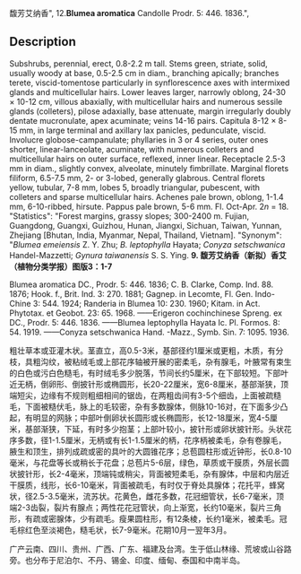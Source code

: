 馥芳艾纳香",
12.**Blumea aromatica** Candolle Prodr. 5: 446. 1836.",

## Description
Subshrubs, perennial, erect, 0.8-2.2 m tall. Stems green, striate, solid, usually woody at base, 0.5-2.5 cm in diam., branching apically; branches terete, viscid-tomentose particularly in synflorescence axes with intermixed glands and multicellular hairs. Lower leaves larger, narrowly oblong, 24-30 × 10-12 cm, villous abaxially, with multicellular hairs and numerous sessile glands (colleters), pilose adaxially, base attenuate, margin irregularly doubly dentate mucronulate, apex acuminate; veins 14-16 pairs. Capitula 8-12 × 8-15 mm, in large terminal and axillary lax panicles, pedunculate, viscid. Involucre globose-campanulate; phyllaries in 3 or 4 series, outer ones shorter, linear-lanceolate, acuminate, with numerous colleters and multicellular hairs on outer surface, reflexed, inner linear. Receptacle 2.5-3 mm in diam., slightly convex, alveolate, minutely fimbrillate. Marginal florets filiform, 6.5-7.5 mm, 2- or 3-lobed, generally glabrous. Central florets yellow, tubular, 7-8 mm, lobes 5, broadly triangular, pubescent, with colleters and sparse multicellular hairs. Achenes pale brown, oblong, 1-1.4 mm, 6-10-ribbed, hirsute. Pappus pale brown, 5-6 mm. Fl. Oct-Apr. 2*n* = 18.
  "Statistics": "Forest margins, grassy slopes; 300-2400 m. Fujian, Guangdong, Guangxi, Guizhou, Hunan, Jiangxi, Sichuan, Taiwan, Yunnan, Zhejiang [Bhutan, India, Myanmar, Nepal, Thailand, Vietnam].
  "Synonym": "*Blumea emeiensis* Z. Y. Zhu; *B. leptophylla* Hayata; *Conyza setschwanica* Handel-Mazzetti; *Gynura taiwanensis* S. S. Ying.
**9. 馥芳艾纳香（新拟）香艾（植物分类学报）图版3：1-7**

Blumea aromatica DC., Prodr. 5: 446. 1836; C. B. Clarke, Comp. Ind. 88. 1876; Hook. f., Brit. Ind. 3: 270. 1881; Gagnep. in Lecomte, Fl. Gen. Indo-Chine 3: 544. 1924; Randeria in Blumea 10: 230. 1960; Kitam. in Act. Phytotax. et Geobot. 23: 65. 1968. ——Erigeron cochinchinese Spreng. ex DC., Prodr. 5: 446. 1836. ——Blumea leptophylla Hayata Ic. Pl. Formos. 8: 54. 1919. ——Conyza setschwanica Hand. -Mazz., Symb. Sin. 7: 1095. 1936.

粗壮草本或亚灌木状。茎直立，高0.5-3米，基部径约1厘米或更粗，木质，有分枝，具粗沟纹，被粘绒毛或上部花序轴被开展的密柔毛，杂有腺毛，叶腋常有束生的白色或污白色糙毛，有时绒毛多少脱落，节间长约5厘米，在下部较短。下部叶近无柄，倒卵形、倒披针形或椭圆形，长20-22厘米，宽6-8厘米，基部渐狭，顶端短尖，边缘有不规则粗细相间的锯齿，在两粗齿间有3-5个细齿，上面被疏糙毛，下面被糙伏毛，脉上的毛较密，杂有多数腺体，侧脉10-16对，在下面多少凸起，有明显的网脉；中部叶倒卵状长圆形或长椭圆形，长12-18厘米，宽4-5厘米，基部渐狭，下延，有时多少抱茎；上部叶较小，披针形或卵状披针形。头状花序多数，径1-1.5厘米，无柄或有长1-1.5厘米的柄，花序柄被柔毛，杂有卷腺毛，腋生和顶生，排列成疏或密的具叶的大圆锥花序；总苞圆柱形或近钟形，长0.8-10毫米，与花盘等长或稍长于花盘；总苞片5-6层，绿色，草质或干膜质，外层长圆状披针形，长2-4毫米，顶端钝或稍尖，背面被短柔毛，杂有腺体，中层和内层近干膜质，线形，长6-10毫米，背面被疏毛，有时仅于脊处具腺体；花托平，蜂窝状，径2.5-3.5毫米，流苏状。花黄色，雌花多数，花冠细管状，长6-7毫米，顶端2-3齿裂，裂片有腺点；两性花花冠管状，向上渐宽，长约10毫米，裂片三角形，有疏或密腺体，少有疏毛。瘦果圆柱形，有12条棱，长约1毫米，被柔毛。冠毛棕红色至淡褐色，糙毛状，长7-9毫米。花期10月一翌年3月。

广产云南、四川、贵州、广西、广东、福建及台湾。生于低山林缘、荒坡或山谷路旁。也分布于尼泊尔、不丹、锡金、印度、缅甸、泰国和中南半岛。
